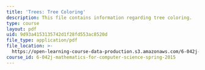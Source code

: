 ```yaml
---
title: 'Trees: Tree Coloring'
description: This file contains information regarding tree coloring.
type: course
layout: pdf
uid: 9d93a4153135742d1f28fd553ac8520d
file_type: application/pdf
file_location: >-
  https://open-learning-course-data-production.s3.amazonaws.com/6-042j-mathematics-for-computer-science-spring-2015/9d93a4153135742d1f28fd553ac8520d_MIT6_042JS15_treescoloring.pdf
course_id: 6-042j-mathematics-for-computer-science-spring-2015
---
```

